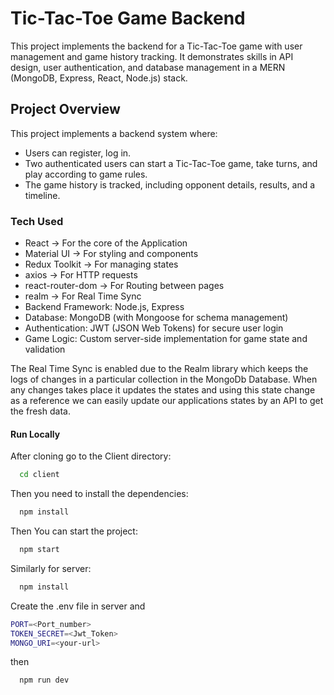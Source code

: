 # Tic-Tac-Toe Game Backend

This project implements the backend for a Tic-Tac-Toe game with user management and game history tracking. It demonstrates skills in API design, user authentication, and database management in a MERN (MongoDB, Express, React, Node.js) stack.

## Project Overview

This project implements a backend system where:

- Users can register, log in.
- Two authenticated users can start a Tic-Tac-Toe game, take turns, and play according to game rules.
- The game history is tracked, including opponent details, results, and a timeline.

### Tech Used

- React -> For the core of the Application
- Material UI -> For styling and components
- Redux Toolkit -> For managing states
- axios -> For HTTP requests
- react-router-dom -> For Routing between pages
- realm -> For Real Time Sync
- Backend Framework: Node.js, Express
- Database: MongoDB (with Mongoose for schema management)
- Authentication: JWT (JSON Web Tokens) for secure user login
- Game Logic: Custom server-side implementation for game state and validation

The Real Time Sync is enabled due to the Realm library which keeps the logs of changes in a particular collection in the MongoDb Database. When any changes takes place it updates the states and using this state change as a reference we can easily update our applications states by an API to get the fresh data.

#### Run Locally

After cloning go to the Client directory:

```bash
  cd client
```

Then you need to install the dependencies:

```bash
  npm install
```

Then You can start the project:

```bash
  npm start
```

Similarly for server:

```bash
  npm install
```

Create the .env file in server and

```bash
PORT=<Port_number>
TOKEN_SECRET=<Jwt_Token>
MONGO_URI=<your-url>
```

then

```bash
  npm run dev
```
